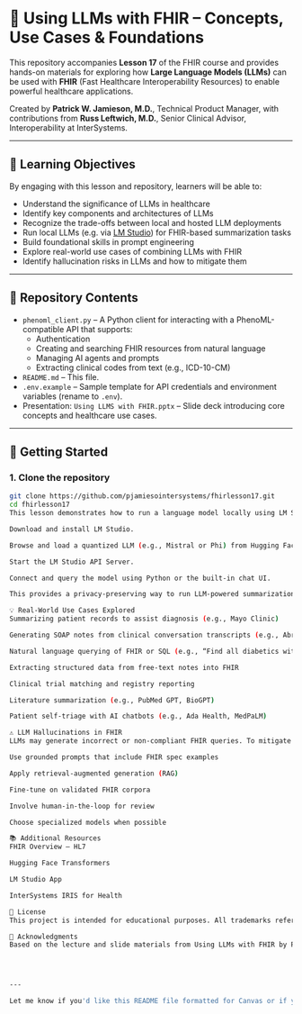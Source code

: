 # 🧠 Using LLMs with FHIR – Concepts, Use Cases & Foundations

This repository accompanies **Lesson 17** of the FHIR course and provides hands-on materials for exploring how **Large Language Models (LLMs)** can be used with **FHIR** (Fast Healthcare Interoperability Resources) to enable powerful healthcare applications.

Created by **Patrick W. Jamieson, M.D.**, Technical Product Manager, with contributions from **Russ Leftwich, M.D.**, Senior Clinical Advisor, Interoperability at InterSystems.

---

## 🎯 Learning Objectives

By engaging with this lesson and repository, learners will be able to:

- Understand the significance of LLMs in healthcare
- Identify key components and architectures of LLMs
- Recognize the trade-offs between local and hosted LLM deployments
- Run local LLMs (e.g. via [LM Studio](https://lmstudio.ai)) for FHIR-based summarization tasks
- Build foundational skills in prompt engineering
- Explore real-world use cases of combining LLMs with FHIR
- Identify hallucination risks in LLMs and how to mitigate them

---

## 🧰 Repository Contents

- `phenoml_client.py` – A Python client for interacting with a PhenoML-compatible API that supports:
  - Authentication
  - Creating and searching FHIR resources from natural language
  - Managing AI agents and prompts
  - Extracting clinical codes from text (e.g., ICD-10-CM)
- `README.md` – This file.
- `.env.example` – Sample template for API credentials and environment variables (rename to `.env`).
- Presentation: `Using LLMS with FHIR.pptx` – Slide deck introducing core concepts and healthcare use cases.

---

## 🚀 Getting Started

### 1. Clone the repository

```bash
git clone https://github.com/pjamiesointersystems/fhirlesson17.git
cd fhirlesson17
This lesson demonstrates how to run a language model locally using LM Studio. Steps include:

Download and install LM Studio.

Browse and load a quantized LLM (e.g., Mistral or Phi) from Hugging Face.

Start the LM Studio API Server.

Connect and query the model using Python or the built-in chat UI.

This provides a privacy-preserving way to run LLM-powered summarization or analysis on local FHIR bundles, such as those retrieved via the FHIR Patient/$everything operation.

💡 Real-World Use Cases Explored
Summarizing patient records to assist diagnosis (e.g., Mayo Clinic)

Generating SOAP notes from clinical conversation transcripts (e.g., Abridge, Amazon HealthScribe)

Natural language querying of FHIR or SQL (e.g., “Find all diabetics with HbA1c > 8”)

Extracting structured data from free-text notes into FHIR

Clinical trial matching and registry reporting

Literature summarization (e.g., PubMed GPT, BioGPT)

Patient self-triage with AI chatbots (e.g., Ada Health, MedPaLM)

⚠️ LLM Hallucinations in FHIR
LLMs may generate incorrect or non-compliant FHIR queries. To mitigate this:

Use grounded prompts that include FHIR spec examples

Apply retrieval-augmented generation (RAG)

Fine-tune on validated FHIR corpora

Involve human-in-the-loop for review

Choose specialized models when possible

📚 Additional Resources
FHIR Overview – HL7

Hugging Face Transformers

LM Studio App

InterSystems IRIS for Health

🏁 License
This project is intended for educational purposes. All trademarks referenced are the property of their respective owners.

🙏 Acknowledgments
Based on the lecture and slide materials from Using LLMs with FHIR by Patrick W. Jamieson and Russ Leftwich.




---

Let me know if you'd like this README file formatted for Canvas or if you'd like to include instructions for running in Google Colab.



